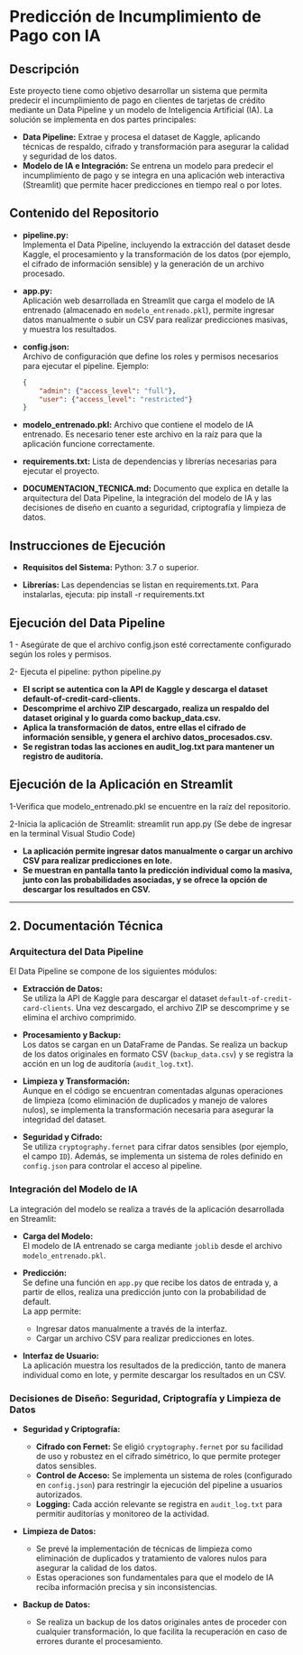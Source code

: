 # Predicción de Incumplimiento de Pago con IA

## Descripción

Este proyecto tiene como objetivo desarrollar un sistema que permita predecir el incumplimiento de pago en clientes de tarjetas de crédito mediante un Data Pipeline y un modelo de Inteligencia Artificial (IA). La solución se implementa en dos partes principales:

- **Data Pipeline:** Extrae y procesa el dataset de Kaggle, aplicando técnicas de respaldo, cifrado y transformación para asegurar la calidad y seguridad de los datos.
- **Modelo de IA e Integración:** Se entrena un modelo para predecir el incumplimiento de pago y se integra en una aplicación web interactiva (Streamlit) que permite hacer predicciones en tiempo real o por lotes.

## Contenido del Repositorio

- **pipeline.py:**  
  Implementa el Data Pipeline, incluyendo la extracción del dataset desde Kaggle, el procesamiento y la transformación de los datos (por ejemplo, el cifrado de información sensible) y la generación de un archivo procesado.

- **app.py:**  
  Aplicación web desarrollada en Streamlit que carga el modelo de IA entrenado (almacenado en `modelo_entrenado.pkl`), permite ingresar datos manualmente o subir un CSV para realizar predicciones masivas, y muestra los resultados.

- **config.json:**  
  Archivo de configuración que define los roles y permisos necesarios para ejecutar el pipeline. Ejemplo:

  ```json
  {
      "admin": {"access_level": "full"},
      "user": {"access_level": "restricted"}
  }

- **modelo_entrenado.pkl:**
  Archivo que contiene el modelo de IA entrenado. Es necesario tener este archivo en la raíz para que la aplicación funcione correctamente.

- **requirements.txt:**
  Lista de dependencias y librerías necesarias para ejecutar el proyecto.

 - **DOCUMENTACION_TECNICA.md:**
  Documento que explica en detalle la arquitectura del Data Pipeline, la integración del modelo de IA y las decisiones de diseño en cuanto a seguridad, criptografía y limpieza de datos.


## Instrucciones de Ejecución

 - **Requisitos del Sistema:**
   Python: 3.7 o superior.
   
 - **Librerías:**
 Las dependencias se listan en requirements.txt. Para instalarlas, ejecuta:
  pip install -r requirements.txt

## Ejecución del Data Pipeline

1 - Asegúrate de que el archivo config.json esté correctamente configurado según los roles y permisos.

2- Ejecuta el pipeline: python pipeline.py
- **El script se autentica con la API de Kaggle y descarga el dataset default-of-credit-card-clients.**
- **Descomprime el archivo ZIP descargado, realiza un respaldo del dataset original y lo guarda como backup_data.csv.**
- **Aplica la transformación de datos, entre ellas el cifrado de información sensible, y genera el archivo datos_procesados.csv.**
- **Se registran todas las acciones en audit_log.txt para mantener un registro de auditoría.**


## Ejecución de la Aplicación en Streamlit

1-Verifica que modelo_entrenado.pkl se encuentre en la raíz del repositorio.

2-Inicia la aplicación de Streamlit: streamlit run app.py (Se debe de ingresar en la terminal Visual Studio Code)

- **La aplicación permite ingresar datos manualmente o cargar un archivo CSV para realizar predicciones en lote.**
- **Se muestran en pantalla tanto la predicción individual como la masiva, junto con las probabilidades asociadas, y se ofrece la opción de descargar los resultados en CSV.**

   



---

## 2. Documentación Técnica

### Arquitectura del Data Pipeline
El Data Pipeline se compone de los siguientes módulos:
- **Extracción de Datos:**  
  Se utiliza la API de Kaggle para descargar el dataset `default-of-credit-card-clients`. Una vez descargado, el archivo ZIP se descomprime y se elimina el archivo comprimido.
  
- **Procesamiento y Backup:**  
  Los datos se cargan en un DataFrame de Pandas. Se realiza un backup de los datos originales en formato CSV (`backup_data.csv`) y se registra la acción en un log de auditoría (`audit_log.txt`).

- **Limpieza y Transformación:**  
  Aunque en el código se encuentran comentadas algunas operaciones de limpieza (como eliminación de duplicados y manejo de valores nulos), se implementa la transformación necesaria para asegurar la integridad del dataset.

- **Seguridad y Cifrado:**  
  Se utiliza `cryptography.fernet` para cifrar datos sensibles (por ejemplo, el campo `ID`). Además, se implementa un sistema de roles definido en `config.json` para controlar el acceso al pipeline.

### Integración del Modelo de IA
La integración del modelo se realiza a través de la aplicación desarrollada en Streamlit:
- **Carga del Modelo:**  
  El modelo de IA entrenado se carga mediante `joblib` desde el archivo `modelo_entrenado.pkl`.
  
- **Predicción:**  
  Se define una función en `app.py` que recibe los datos de entrada y, a partir de ellos, realiza una predicción junto con la probabilidad de default.  
  La app permite:
  - Ingresar datos manualmente a través de la interfaz.
  - Cargar un archivo CSV para realizar predicciones en lotes.
  
- **Interfaz de Usuario:**  
  La aplicación muestra los resultados de la predicción, tanto de manera individual como en lote, y permite descargar los resultados en un CSV.

### Decisiones de Diseño: Seguridad, Criptografía y Limpieza de Datos
- **Seguridad y Criptografía:**  
  - **Cifrado con Fernet:** Se eligió `cryptography.fernet` por su facilidad de uso y robustez en el cifrado simétrico, lo que permite proteger datos sensibles.
  - **Control de Acceso:** Se implementa un sistema de roles (configurado en `config.json`) para restringir la ejecución del pipeline a usuarios autorizados.
  - **Logging:** Cada acción relevante se registra en `audit_log.txt` para permitir auditorías y monitoreo de la actividad.

- **Limpieza de Datos:**  
  - Se prevé la implementación de técnicas de limpieza como eliminación de duplicados y tratamiento de valores nulos para asegurar la calidad de los datos.
  - Estas operaciones son fundamentales para que el modelo de IA reciba información precisa y sin inconsistencias.

- **Backup de Datos:**  
  - Se realiza un backup de los datos originales antes de proceder con cualquier transformación, lo que facilita la recuperación en caso de errores durante el procesamiento.














